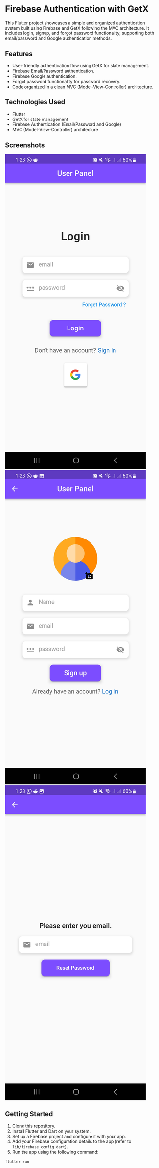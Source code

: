 # Firebase Authentication with GetX

This Flutter project showcases a simple and organized authentication system built using Firebase and GetX following the MVC architecture. It includes login, signup, and forgot password functionality, supporting both email/password and Google authentication methods.

## Features

- User-friendly authentication flow using GetX for state management.
- Firebase Email/Password authentication.
- Firebase Google authentication.
- Forgot password functionality for password recovery.
- Code organized in a clean MVC (Model-View-Controller) architecture.

## Technologies Used

- Flutter
- GetX for state management
- Firebase Authentication (Email/Password and Google)
- MVC (Model-View-Controller) architecture

## Screenshots

![Login](https://github.com/zetro-malik/Flutter-Firebase-LogIn/blob/main/screenshots/Screenshot_20230823_132301.jpg)
![Signup](https://github.com/zetro-malik/Flutter-Firebase-LogIn/blob/main/screenshots/Screenshot_20230823_132305.jpg)
![Forgot Password](https://github.com/zetro-malik/Flutter-Firebase-LogIn/blob/main/screenshots/Screenshot_20230823_132309.jpg)

## Getting Started

1. Clone this repository.
2. Install Flutter and Dart on your system.
3. Set up a Firebase project and configure it with your app.
4. Add your Firebase configuration details to the app (refer to `lib/firebase_config.dart`).
5. Run the app using the following command:

```bash
flutter run
